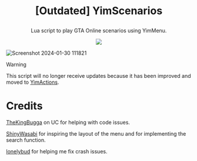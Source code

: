 # <p align="center"> [Outdated] YimScenarios </p>
<p align="center"> Lua script to play GTA Online scenarios using YimMenu. </p>


<p align="center"> <img src="https://github.com/YimMenu-Lua/SAMURAI-Scenarios/assets/66764345/f2d76cf7-e9e0-4bdc-889a-544d3ac3134b"> </p>



![Screenshot 2024-01-30 111821](https://github.com/YimMenu-Lua/SAMURAI-Scenarios/assets/66764345/0158d270-f870-415e-9033-cfd48d727573)

> [!WARNING]
> This script will no longer receive updates because it has been improved and moved to [YimActions](https://github.com/YimMenu-Lua/YimActions).

# Credits

[TheKingBugga](https://www.unknowncheats.me/forum/members/2987262.html) on UC for helping with code issues.

[ShinyWasabi](https://github.com/ShinyWasabi) for inspiring the layout of the menu and for implementing the search function.

[lonelybud](https://github.com/lonelybud) for helping me fix crash issues.
